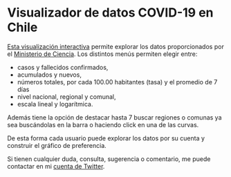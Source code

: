 # Visualizador de datos COVID-19 en Chile

[Esta visualización interactiva](http://fernandobecerra.com/covid19chile) permite explorar los datos proporcionados por el [Ministerio de Ciencia](https://github.com/MinCiencia/Datos-COVID19). Los distintos menús permiten elegir entre:

* casos y fallecidos confirmados,
* acumulados y nuevos,
* números totales, por cada 100.00 habitantes (tasa) y el promedio de 7 días
* nivel nacional, regional y comunal,
* escala lineal y logarítmica.

Además tiene la opción de destacar hasta 7 buscar regiones o comunas ya sea buscándolas en la barra o haciendo click en una de las curvas.

De esta forma cada usuario puede explorar los datos por su cuenta y construir el gráfico de preferencia.

Si tienen cualquier duda, consulta, sugerencia o comentario, me puede contactar en mi [cuenta de Twitter](https://twitter.com/fdo_becerra).
